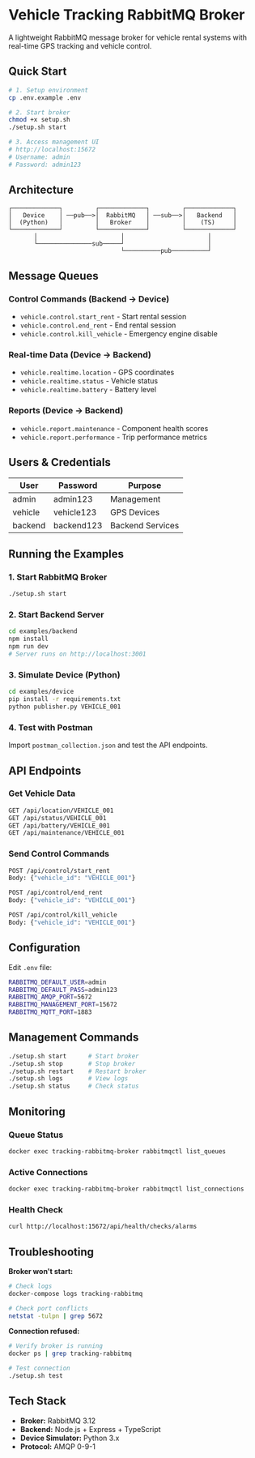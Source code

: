 # Vehicle Tracking RabbitMQ Broker

A lightweight RabbitMQ message broker for vehicle rental systems with real-time GPS tracking and vehicle control.

## Quick Start

```bash
# 1. Setup environment
cp .env.example .env

# 2. Start broker
chmod +x setup.sh
./setup.sh start

# 3. Access management UI
# http://localhost:15672
# Username: admin
# Password: admin123
```

## Architecture

```
┌─────────────┐         ┌─────────────┐         ┌─────────────┐
│   Device    │ ──pub──>│  RabbitMQ   │ ──sub──>│   Backend   │
│  (Python)   │         │   Broker    │         │    (TS)     │
└─────────────┘         └─────────────┘         └─────────────┘
       │                       │                       │
       └───────────────sub─────┘                       │
                               └──────────pub──────────┘
```

## Message Queues

### Control Commands (Backend → Device)
- `vehicle.control.start_rent` - Start rental session
- `vehicle.control.end_rent` - End rental session  
- `vehicle.control.kill_vehicle` - Emergency engine disable

### Real-time Data (Device → Backend)
- `vehicle.realtime.location` - GPS coordinates
- `vehicle.realtime.status` - Vehicle status
- `vehicle.realtime.battery` - Battery level

### Reports (Device → Backend)
- `vehicle.report.maintenance` - Component health scores
- `vehicle.report.performance` - Trip performance metrics

## Users & Credentials

| User | Password | Purpose |
|------|----------|---------|
| admin | admin123 | Management |
| vehicle | vehicle123 | GPS Devices |
| backend | backend123 | Backend Services |

## Running the Examples

### 1. Start RabbitMQ Broker
```bash
./setup.sh start
```

### 2. Start Backend Server
```bash
cd examples/backend
npm install
npm run dev
# Server runs on http://localhost:3001
```

### 3. Simulate Device (Python)
```bash
cd examples/device
pip install -r requirements.txt
python publisher.py VEHICLE_001
```

### 4. Test with Postman
Import `postman_collection.json` and test the API endpoints.

## API Endpoints

### Get Vehicle Data
```bash
GET /api/location/VEHICLE_001
GET /api/status/VEHICLE_001
GET /api/battery/VEHICLE_001
GET /api/maintenance/VEHICLE_001
```

### Send Control Commands
```bash
POST /api/control/start_rent
Body: {"vehicle_id": "VEHICLE_001"}

POST /api/control/end_rent
Body: {"vehicle_id": "VEHICLE_001"}

POST /api/control/kill_vehicle
Body: {"vehicle_id": "VEHICLE_001"}
```

## Configuration

Edit `.env` file:
```bash
RABBITMQ_DEFAULT_USER=admin
RABBITMQ_DEFAULT_PASS=admin123
RABBITMQ_AMQP_PORT=5672
RABBITMQ_MANAGEMENT_PORT=15672
RABBITMQ_MQTT_PORT=1883
```

## Management Commands

```bash
./setup.sh start      # Start broker
./setup.sh stop       # Stop broker
./setup.sh restart    # Restart broker
./setup.sh logs       # View logs
./setup.sh status     # Check status
```

## Monitoring

### Queue Status
```bash
docker exec tracking-rabbitmq-broker rabbitmqctl list_queues
```

### Active Connections
```bash
docker exec tracking-rabbitmq-broker rabbitmqctl list_connections
```

### Health Check
```bash
curl http://localhost:15672/api/health/checks/alarms
```

## Troubleshooting

**Broker won't start:**
```bash
# Check logs
docker-compose logs tracking-rabbitmq

# Check port conflicts
netstat -tulpn | grep 5672
```

**Connection refused:**
```bash
# Verify broker is running
docker ps | grep tracking-rabbitmq

# Test connection
./setup.sh test
```

## Tech Stack

- **Broker:** RabbitMQ 3.12
- **Backend:** Node.js + Express + TypeScript
- **Device Simulator:** Python 3.x
- **Protocol:** AMQP 0-9-1

